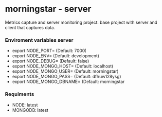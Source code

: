 # morningstar - server
Metrics capture and server monitoring project. base project with server and client that captures data.

### Enviroment variables server
- export NODE_PORT= (Default: 7000)
- export NODE_ENV= (Default: development)
- export NODE_DEBUG= (Default: false)
- export NODE_MONGO_HOST= (Default: localhost)
- export NODE_MONGO_USER= (Default: morningstar)
- export NODE_MONGO_PASS= (Default: dfhuw128ysg)
- export NODE_MONGO_DBNAME= (Default: morningstar

### Requiments
- NODE: latest
- MONGODB: latest
